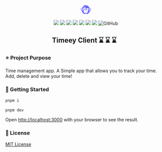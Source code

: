 
<div align="center">
    <img src="public/images/logo.svg" alt="drawing" width="32"/>

 ![](https://img.shields.io/badge/Code%20Style-Standard-brightgreen.svg) ![](https://img.shields.io/badge/Code%20Style-Prettier-brightgreen.svg) ![](https://img.shields.io/badge/Code%20Style-ESLint-brightgreen.svg)
 ![](https://img.shields.io/badge/Code%20Style-Typescript-blue.svg) ![](https://img.shields.io/badge/Code%20Style-NextJS-blue.svg)
 ![](https://img.shields.io/badge/Code%20Style-ReactJS-blue.svg) ![](https://img.shields.io/badge/Code%20Style-Markdown-blue.svg)
 ![GitHub](https://img.shields.io/github/license/Naereen/StrapDown.js.svg)

## Timeey Client :hourglass:  :hourglass:  :hourglass: &nbsp;

</div>

### :star:  Project Purpose

Time management app. A Simple app that allows you to track your time. Add, delete and view your time!

### :running: Getting Started

```
pnpm i
```

```
pnpm dev
```

Open [http://localhost:3000](http://localhost:3000) with your browser to see the result.

### :page_facing_up: License

[MIT License](https://github.com/Madeeha-Anjum/timeey-time-client/blob/main/LICENSE)
